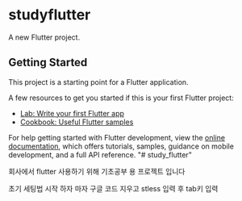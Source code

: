 # studyflutter

A new Flutter project.

## Getting Started

This project is a starting point for a Flutter application.

A few resources to get you started if this is your first Flutter project:

- [Lab: Write your first Flutter app](https://docs.flutter.dev/get-started/codelab)
- [Cookbook: Useful Flutter samples](https://docs.flutter.dev/cookbook)

For help getting started with Flutter development, view the
[online documentation](https://docs.flutter.dev/), which offers tutorials,
samples, guidance on mobile development, and a full API reference.
"# study_flutter" 

회사에서 flutter 사용하기 위해
기초공부 용 프로젝트 입니다

초기 세팅법
시작 하자 마자 구글 코드 지우고
stless 입력 후 tab키 입력